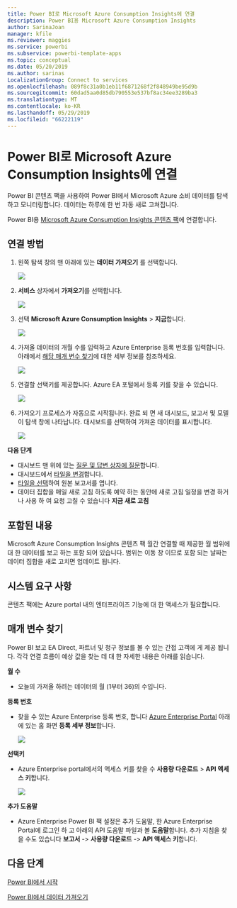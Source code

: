 ```yaml
---
title: Power BI로 Microsoft Azure Consumption Insights에 연결
description: Power BI용 Microsoft Azure Consumption Insights
author: SarinaJoan
manager: kfile
ms.reviewer: maggies
ms.service: powerbi
ms.subservice: powerbi-template-apps
ms.topic: conceptual
ms.date: 05/20/2019
ms.author: sarinas
LocalizationGroup: Connect to services
ms.openlocfilehash: 089f8c31a0b1eb11f6871268f2f848949be95d9b
ms.sourcegitcommit: 60dad5aa0d85db790553e537bf8ac34ee3289ba3
ms.translationtype: MT
ms.contentlocale: ko-KR
ms.lasthandoff: 05/29/2019
ms.locfileid: "66222119"
---
```

# <a name="connect-to-microsoft-azure-consumption-insights-with-power-bi"></a>Power BI로 Microsoft Azure Consumption Insights에 연결
Power BI 콘텐츠 팩을 사용하여 Power BI에서 Microsoft Azure 소비 데이터를 탐색하고 모니터링합니다. 데이터는 하루에 한 번 자동 새로 고쳐집니다.

Power BI용 [Microsoft Azure Consumption Insights 콘텐츠 팩](https://app.powerbi.com/getdata/services/azureconsumption)에 연결합니다.

## <a name="how-to-connect"></a>연결 방법
1. 왼쪽 탐색 창의 맨 아래에 있는 **데이터 가져오기** 를 선택합니다.
   
    ![](media/service-connect-to-azure-consumption-insights/getdata.png)
2. **서비스** 상자에서 **가져오기**를 선택합니다.
   
   ![](media/service-connect-to-azure-consumption-insights/services.png)
3. 선택 **Microsoft Azure Consumption Insights** \> **지금**합니다. 
   
   ![](media/service-connect-to-azure-consumption-insights/mazureconsumption.png)
4. 가져올 데이터의 개월 수를 입력하고 Azure Enterprise 등록 번호를 입력합니다. 아래에서 [해당 매개 변수 찾기](#FindingParams)에 대한 세부 정보를 참조하세요.
   
    ![](media/service-connect-to-azure-consumption-insights/azureconsumptionparams.png)
5. 연결할 선택키를 제공합니다. Azure EA 포털에서 등록 키를 찾을 수 있습니다. 
   
    ![](media/service-connect-to-azure-consumption-insights/msazureconsumptioncreds.png)
6. 가져오기 프로세스가 자동으로 시작됩니다. 완료 되 면 새 대시보드, 보고서 및 모델이 탐색 창에 나타납니다. 대시보드를 선택하여 가져온 데이터를 표시합니다.
   
   ![](media/service-connect-to-azure-consumption-insights/msazureconsumptiondashboard.png)

**다음 단계**

* 대시보드 맨 위에 있는 [질문 및 답변 상자에 질문](consumer/end-user-q-and-a.md)합니다.
* 대시보드에서 [타일을 변경](service-dashboard-edit-tile.md)합니다.
* [타일을 선택](consumer/end-user-tiles.md)하여 원본 보고서를 엽니다.
* 데이터 집합을 매일 새로 고침 하도록 예약 하는 동안에 새로 고침 일정을 변경 하거나 사용 하 여 요청 고칠 수 있습니다 **지금 새로 고침**

## <a name="whats-included"></a>포함된 내용
Microsoft Azure Consumption Insights 콘텐츠 팩 월간 연결할 때 제공한 월 범위에 대 한 데이터를 보고 하는 포함 되어 있습니다. 범위는 이동 창 이므로 포함 되는 날짜는 데이터 집합을 새로 고치면 업데이트 됩니다.

## <a name="system-requirements"></a>시스템 요구 사항
콘텐츠 팩에는 Azure portal 내의 엔터프라이즈 기능에 대 한 액세스가 필요합니다. 

<a name="FindingParams"></a>

## <a name="finding-parameters"></a>매개 변수 찾기
Power BI 보고 EA Direct, 파트너 및 청구 정보를 볼 수 있는 간접 고객에 게 제공 됩니다. 각각 연결 흐름이 예상 값을 찾는 데 대 한 자세한 내용은 아래를 읽습니다.

**월 수**

* 오늘의 가져올 하려는 데이터의 월 (1부터 36)의 수입니다.

**등록 번호**

* 찾을 수 있는 Azure Enterprise 등록 번호, 합니다 [Azure Enterprise Portal](https://ea.azure.com/) 아래에 있는 홈 화면 **등록 세부 정보**합니다.
  
    ![](media/service-connect-to-azure-consumption-insights/params2.png)

**선택키**

* Azure Enterprise portal에서의 액세스 키를 찾을 수 **사용량 다운로드** > **API 액세스 키**합니다.
  
    ![](media/service-connect-to-azure-consumption-insights/creds2.png)

**추가 도움말**

* Azure Enterprise Power BI 팩 설정은 추가 도움말, 한 Azure Enterprise Portal에 로그인 하 고 아래의 API 도움말 파일과 볼 **도움말**합니다. 추가 지침을 찾을 수도 있습니다 **보고서** -> **사용량 다운로드** -> **API 액세스 키**합니다.

## <a name="next-steps"></a>다음 단계
[Power BI에서 시작](service-get-started.md)

[Power BI에서 데이터 가져오기](service-get-data.md)

